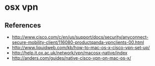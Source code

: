 # osx vpn

## References
* http://www.cisco.com/c/en/us/support/docs/security/anyconnect-secure-mobility-client/116080-productqanda-vpnclients-00.html
* http://www.liquidweb.com/kb/how-to-mac-os-x-cisco-vpn-set-up/
* http://help.it.ox.ac.uk/network/vpn/macosx-native/index
* http://anders.com/guides/native-cisco-vpn-on-mac-os-x/


